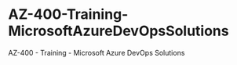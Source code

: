# AZ-400-Training-MicrosoftAzureDevOpsSolutions
AZ-400 - Training - Microsoft Azure DevOps Solutions
